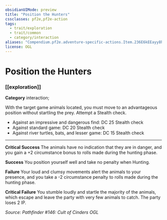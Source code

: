 ```yaml
---
obsidianUIMode: preview
title: "Position the Hunters"
cssclasses: pf2e,pf2e-action
tags:
  - trait/exploration
  - trait/common
  - category/interaction
aliases: "Compendium.pf2e.adventure-specific-actions.Item.236E6kEEayy8h2CF"
license: OGL
---
```

# Position the Hunters

### [[exploration]]

**Category** interaction; 




With the target game animals located, you must move to an advantageous position without startling the prey. Attempt a Stealth check.

*   Against an impressive and dangerous find: DC 25 Stealth check
*   Against standard game: DC 20 Stealth check
*   Against river turtles, bats, and lesser game: DC 15 Stealth check

* * *

**Critical Success** The animals have no indication that they are in danger, and you gain a +2 circumstance bonus to rolls made during the hunting phase.

**Success** You position yourself well and take no penalty when Hunting.

**Failure** Your loud and clumsy movements alert the animals to your presence, and you take a -2 circumstance penalty to rolls made during the hunting phase.

**Critical Failure** You stumble loudly and startle the majority of the animals, which escape and leave the party with very few animals to catch. The party loses 2 IP.

*Source: Pathfinder #146: Cult of Cinders*
*OGL*